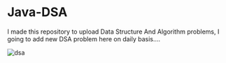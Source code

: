 # Java-DSA
I made this repository to upload Data Structure And Algorithm problems, I going to add new DSA problem here on daily basis....

![dsa](https://github.com/govindraj-7c/Java-DSA/assets/126868326/3bd48b30-e898-4f51-a9fa-2bbe64af8666)

